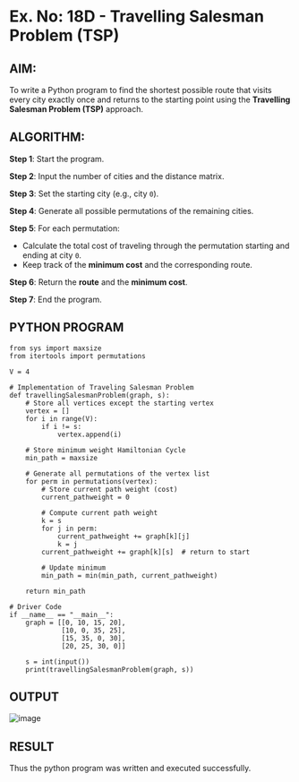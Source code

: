 # Ex. No: 18D - Travelling Salesman Problem (TSP)

## AIM:
To write a Python program to find the shortest possible route that visits every city exactly once and returns to the starting point using the **Travelling Salesman Problem (TSP)** approach.

## ALGORITHM:

**Step 1**: Start the program.

**Step 2**: Input the number of cities and the distance matrix.

**Step 3**: Set the starting city (e.g., city `0`).

**Step 4**: Generate all possible permutations of the remaining cities.

**Step 5**: For each permutation:
- Calculate the total cost of traveling through the permutation starting and ending at city `0`.
- Keep track of the **minimum cost** and the corresponding route.

**Step 6**: Return the **route** and the **minimum cost**.

**Step 7**: End the program.

## PYTHON PROGRAM

```
from sys import maxsize
from itertools import permutations

V = 4

# Implementation of Traveling Salesman Problem
def travellingSalesmanProblem(graph, s):
    # Store all vertices except the starting vertex
    vertex = []
    for i in range(V):
        if i != s:
            vertex.append(i)

    # Store minimum weight Hamiltonian Cycle
    min_path = maxsize

    # Generate all permutations of the vertex list
    for perm in permutations(vertex):
        # Store current path weight (cost)
        current_pathweight = 0

        # Compute current path weight
        k = s
        for j in perm:
            current_pathweight += graph[k][j]
            k = j
        current_pathweight += graph[k][s]  # return to start

        # Update minimum
        min_path = min(min_path, current_pathweight)

    return min_path

# Driver Code
if __name__ == "__main__":
    graph = [[0, 10, 15, 20],
             [10, 0, 35, 25],
             [15, 35, 0, 30],
             [20, 25, 30, 0]]

    s = int(input())
    print(travellingSalesmanProblem(graph, s))

```

## OUTPUT

![image](https://github.com/user-attachments/assets/c7011366-cbfc-4c2c-ac7b-570c21ebb78f)


## RESULT

Thus the python program was written and executed successfully.

